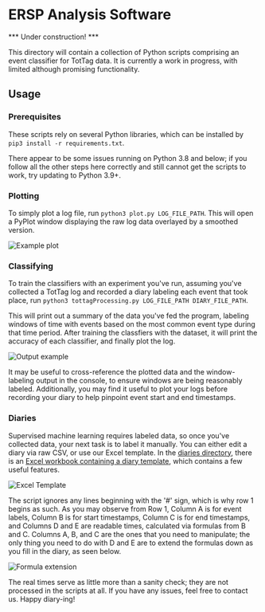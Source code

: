 ERSP Analysis Software
======================

*** Under construction! ***

This directory will contain a collection of Python scripts comprising an event classifier for TotTag data. It is currently a work in progress, with limited although promising functionality.

Usage
-----

### Prerequisites

These scripts rely on several Python libraries, which can be installed by `pip3 install -r requirements.txt`.

There appear to be some issues running on Python 3.8 and below; if you follow all the other steps here correctly and still cannot get the scripts to work, try updating to Python 3.9+.

### Plotting

To simply plot a log file, run `python3 plot.py LOG_FILE_PATH`. This will open a PyPlot window displaying the raw log data overlayed by a smoothed version. 

![Example plot](https://www.dropbox.com/s/8m98i1jxuozu928/Plot%20Example.png?raw=1)

### Classifying

To train the classifiers with an experiment you've run, assuming you've collected a TotTag log and recorded a diary labeling each event that took place, run `python3 tottagProcessing.py LOG_FILE_PATH DIARY_FILE_PATH`. 

This will print out a summary of the data you've fed the program, labeling windows of time with events based on the most common event type during that time period. After training the classfiers with the dataset, it will print the accuracy of each classifier, and finally plot the log. 

![Output example](https://www.dropbox.com/s/1isa8jcawidhnrm/Classifier%20Output.png?raw=1)

It may be useful to cross-reference the plotted data and the window-labeling output in the console, to ensure windows are being reasonably labeled. Additionally, you may find it useful to plot your logs before recording your diary to help pinpoint event start and end timestamps.

### Diaries

Supervised machine learning requires labeled data, so once you've collected data, your next task is to label it manually. You can either edit a diary via raw CSV, or use our Excel template. In the [diaries directory](diaries/), there is an [Excel workbook containing a diary template](diaries/Template-Diary.xlsx), which contains a few useful features.

![Excel Template](https://www.dropbox.com/s/uua55mvdijc6vd6/Excel%20Template.png?raw=1)

The script ignores any lines beginning with the '#' sign, which is why row 1 begins as such. As you may observe from Row 1, Column A is for event labels, Column B is for start timestamps, Column C is for end timestamps, and Columns D and E are readable times, calculated via formulas from B and C. Columns A, B, and C are the ones that you need to manipulate; the only thing you need to do with D and E are to extend the formulas down as you fill in the diary, as seen below.

![Formula extension](https://www.dropbox.com/s/ktqc36jlj96a8xt/Formula%20Example.gif?raw=1)

The real times serve as little more than a sanity check; they are not processed in the scripts at all. If you have any issues, feel free to contact us. Happy diary-ing!